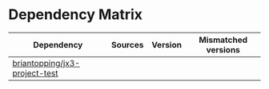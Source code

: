 # Dependency Matrix

Dependency | Sources | Version | Mismatched versions
---------- | ------- | ------- | -------------------
[briantopping/jx3-project-test](https://github.com/briantopping/jx3-project-test.git) |  | []() | 
